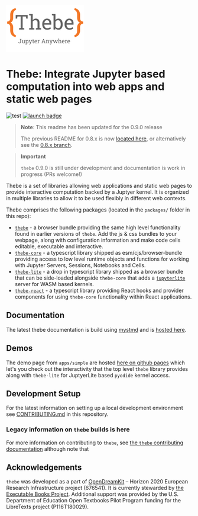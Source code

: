 ![thebe logo](apps/simple/static/thebe_wide_logo.png)

# Thebe: Integrate Jupyter based computation into web apps and static web pages

![test](https://github.com/executablebooks/thebe/workflows/test/badge.svg)
[![launch badge](https://img.shields.io/badge/launch-thebe-orange)](https://executablebooks.github.io/thebe)

> **Note**: This readme has been updated for the 0.9.0 release
>
> The previous README for 0.8.x is now [located here](README_0.8.x.md), or alternatively see the [0.8.x branch](https://github.com/executablebooks/thebe/tree/0.8.x).

> **Important**
>
> `thebe` 0.9.0 is still under development and documentation is work in progress (PRs welcome!)

Thebe is a set of libraries allowing web applications and static web pages to provide interactive computation backed by a Juptyer kernel. It is organized in multiple libraries to allow it to be used flexibly in different web contexts.

Thebe comprises the following packages (located in the `packages/` folder in this repo):

- [`thebe`](packages/thebe) - a browser bundle providing the same high level functionality found in earlier versions of `thebe`. Add the js & css bundles to your webpage, along with configuration information and make code cells editable, executable and interactive.
- [`thebe-core`](packages/core) - a typescript library shipped as esm/cjs/browser-bundle providing access to low level runtime objects and functions for working with Jupyter Servers, Sessions, Notebooks and Cells.
- [`thebe-lite`](packages/lite) - a drop in typescript library shipped as a browser bundle that can be side-loaded alongside `thebe-core` that adds a [`jupyterlite`](https://github.com/jupyterlite) server for WASM based kernels.
- [`thebe-react`](packages/react) - a typescript library providing React hooks and provider components for using `thebe-core` functionality within React applications.

## Documentation

The latest thebe documentation is build using [mystmd](https://mystmd.org) and is [hosted here](https://mystmd.org/docs/thebe).

## Demos

The demo page from `apps/simple` are hosted [here on github pages](https://executablebooks.github.io/thebe) which let's you check out the interactivity that the top level `thebe` library provides along with `thebe-lite` for JuptyerLite based `pyodide` kernel access.

## Development Setup

For the latest information on setting up a local development environment see [CONTRIBUTING.md](./CONTRIBUTING.md) in this repository.

### Legacy information on `thebe` builds is here

For more information on contributing to `thebe`, see [the `thebe` contributing documentation](https://thebe.readthedocs.io/en/latest/contribute.html) although note that

## Acknowledgements

`thebe` was developed as a part of [OpenDreamKit](http://opendreamkit.org/) – Horizon 2020 European Research Infrastructure project (676541).
It is currently stewarded by [the Executable Books Project](https://executablebooks.org/en/latest/#acknowledgements).
Additional support was provided by the U.S. Department of Education Open Textbooks Pilot Program funding for the LibreTexts project (P116T180029).
